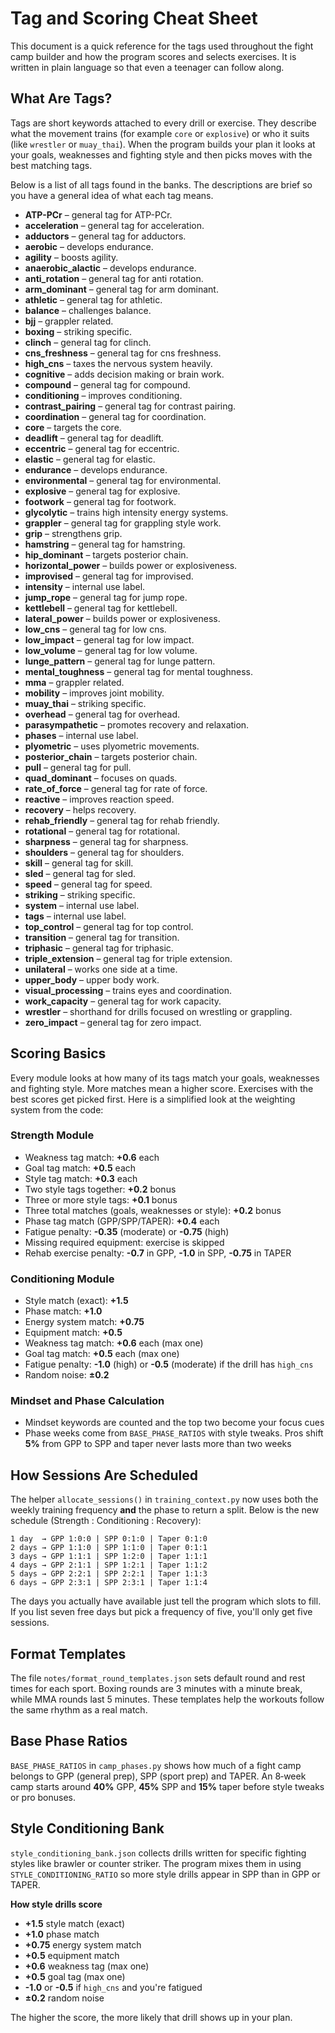 # Tag and Scoring Cheat Sheet

This document is a quick reference for the tags used throughout the fight camp builder and how the program scores and selects exercises. It is written in plain language so that even a teenager can follow along.

## What Are Tags?

Tags are short keywords attached to every drill or exercise. They describe what the movement trains (for example `core` or `explosive`) or who it suits (like `wrestler` or `muay_thai`). When the program builds your plan it looks at your goals, weaknesses and fighting style and then picks moves with the best matching tags.

Below is a list of all tags found in the banks. The descriptions are brief so you have a general idea of what each tag means.

- **ATP-PCr** – general tag for ATP-PCr.
- **acceleration** – general tag for acceleration.
- **adductors** – general tag for adductors.
- **aerobic** – develops endurance.
- **agility** – boosts agility.
- **anaerobic_alactic** – develops endurance.
- **anti_rotation** – general tag for anti rotation.
- **arm_dominant** – general tag for arm dominant.
- **athletic** – general tag for athletic.
- **balance** – challenges balance.
- **bjj** – grappler related.
- **boxing** – striking specific.
- **clinch** – general tag for clinch.
- **cns_freshness** – general tag for cns freshness.
- **high_cns** – taxes the nervous system heavily.
- **cognitive** – adds decision making or brain work.
- **compound** – general tag for compound.
- **conditioning** – improves conditioning.
- **contrast_pairing** – general tag for contrast pairing.
- **coordination** – general tag for coordination.
- **core** – targets the core.
- **deadlift** – general tag for deadlift.
- **eccentric** – general tag for eccentric.
- **elastic** – general tag for elastic.
- **endurance** – develops endurance.
- **environmental** – general tag for environmental.
- **explosive** – general tag for explosive.
- **footwork** – general tag for footwork.
- **glycolytic** – trains high intensity energy systems.
- **grappler** – general tag for grappling style work.
- **grip** – strengthens grip.
- **hamstring** – general tag for hamstring.
- **hip_dominant** – targets posterior chain.
- **horizontal_power** – builds power or explosiveness.
- **improvised** – general tag for improvised.
- **intensity** – internal use label.
- **jump_rope** – general tag for jump rope.
- **kettlebell** – general tag for kettlebell.
- **lateral_power** – builds power or explosiveness.
- **low_cns** – general tag for low cns.
- **low_impact** – general tag for low impact.
- **low_volume** – general tag for low volume.
- **lunge_pattern** – general tag for lunge pattern.
- **mental_toughness** – general tag for mental toughness.
- **mma** – grappler related.
- **mobility** – improves joint mobility.
- **muay_thai** – striking specific.
- **overhead** – general tag for overhead.
- **parasympathetic** – promotes recovery and relaxation.
- **phases** – internal use label.
- **plyometric** – uses plyometric movements.
- **posterior_chain** – targets posterior chain.
- **pull** – general tag for pull.
- **quad_dominant** – focuses on quads.
- **rate_of_force** – general tag for rate of force.
- **reactive** – improves reaction speed.
- **recovery** – helps recovery.
- **rehab_friendly** – general tag for rehab friendly.
- **rotational** – general tag for rotational.
- **sharpness** – general tag for sharpness.
- **shoulders** – general tag for shoulders.
- **skill** – general tag for skill.
- **sled** – general tag for sled.
- **speed** – general tag for speed.
- **striking** – striking specific.
- **system** – internal use label.
- **tags** – internal use label.
- **top_control** – general tag for top control.
- **transition** – general tag for transition.
- **triphasic** – general tag for triphasic.
- **triple_extension** – general tag for triple extension.
- **unilateral** – works one side at a time.
- **upper_body** – upper body work.
- **visual_processing** – trains eyes and coordination.
- **work_capacity** – general tag for work capacity.
 - **wrestler** – shorthand for drills focused on wrestling or grappling.
- **zero_impact** – general tag for zero impact.

## Scoring Basics

Every module looks at how many of its tags match your goals, weaknesses and fighting style. More matches mean a higher score. Exercises with the best scores get picked first. Here is a simplified look at the weighting system from the code:

### Strength Module
- Weakness tag match: **+0.6** each
- Goal tag match: **+0.5** each
- Style tag match: **+0.3** each
- Two style tags together: **+0.2** bonus
- Three or more style tags: **+0.1** bonus
- Three total matches (goals, weaknesses or style): **+0.2** bonus
- Phase tag match (GPP/SPP/TAPER): **+0.4** each
- Fatigue penalty: **-0.35** (moderate) or **-0.75** (high)
- Missing required equipment: exercise is skipped
- Rehab exercise penalty: **-0.7** in GPP, **-1.0** in SPP, **-0.75** in TAPER

### Conditioning Module
- Style match (exact): **+1.5**
- Phase match: **+1.0**
- Energy system match: **+0.75**
- Equipment match: **+0.5**
- Weakness tag match: **+0.6** each (max one)
- Goal tag match: **+0.5** each (max one)
- Fatigue penalty: **-1.0** (high) or **-0.5** (moderate) if the drill has `high_cns`
- Random noise: **±0.2**

### Mindset and Phase Calculation
- Mindset keywords are counted and the top two become your focus cues
- Phase weeks come from `BASE_PHASE_RATIOS` with style tweaks. Pros shift **5%** from GPP to SPP and taper never lasts more than two weeks

## How Sessions Are Scheduled

The helper `allocate_sessions()` in `training_context.py` now uses both the
weekly training frequency **and** the phase to return a split. Below is the new
schedule (Strength : Conditioning : Recovery):

```
1 day  → GPP 1:0:0 | SPP 0:1:0 | Taper 0:1:0
2 days → GPP 1:1:0 | SPP 1:1:0 | Taper 0:1:1
3 days → GPP 1:1:1 | SPP 1:2:0 | Taper 1:1:1
4 days → GPP 2:1:1 | SPP 1:2:1 | Taper 1:1:2
5 days → GPP 2:2:1 | SPP 2:2:1 | Taper 1:1:3
6 days → GPP 2:3:1 | SPP 2:3:1 | Taper 1:1:4
```

The days you actually have available just tell the program which slots to fill. If you list seven free days but pick a frequency of five, you'll only get five sessions.


## Format Templates
The file `notes/format_round_templates.json` sets default round and rest times for each sport. Boxing rounds are 3 minutes with a minute break, while MMA rounds last 5 minutes. These templates help the workouts follow the same rhythm as a real match.

## Base Phase Ratios
`BASE_PHASE_RATIOS` in `camp_phases.py` shows how much of a fight camp belongs to GPP (general prep), SPP (sport prep) and TAPER. An 8‑week camp starts around **40%** GPP, **45%** SPP and **15%** taper before style tweaks or pro bonuses.

## Style Conditioning Bank
`style_conditioning_bank.json` collects drills written for specific fighting styles like brawler or counter striker. The program mixes them in using `STYLE_CONDITIONING_RATIO` so more style drills appear in SPP than in GPP or TAPER.

**How style drills score**

- **+1.5** style match (exact)
- **+1.0** phase match
- **+0.75** energy system match
- **+0.5** equipment match
- **+0.6** weakness tag (max one)
- **+0.5** goal tag (max one)
- **-1.0** or **-0.5** if `high_cns` and you're fatigued
- **±0.2** random noise

The higher the score, the more likely that drill shows up in your plan.
